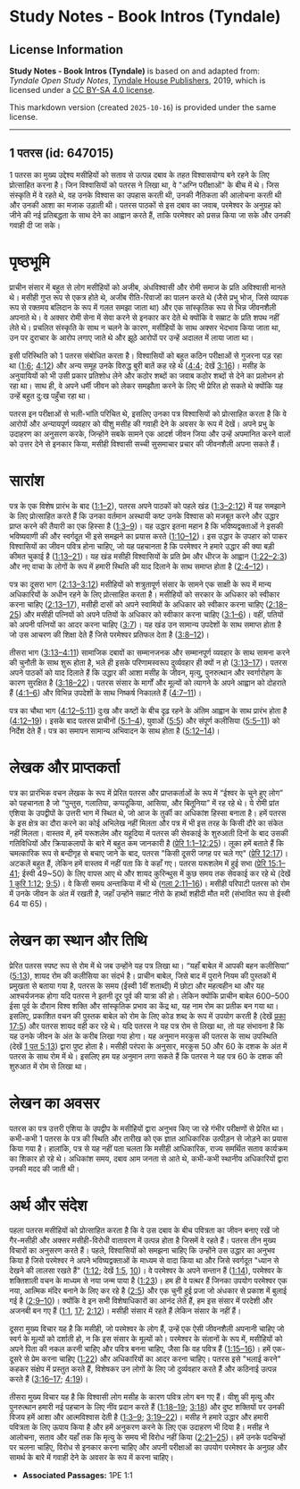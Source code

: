 # Study Notes - Book Intros (Tyndale)

## License Information

**Study Notes - Book Intros (Tyndale)** is based on and adapted from: _Tyndale Open Study Notes_, [Tyndale House Publishers](https://tyndaleopenresources.com/), 2019, which is licensed under a [CC BY-SA 4.0 license](https://creativecommons.org/licenses/by-sa/4.0/legalcode.en).

This markdown version (created `2025-10-16`) is provided under the same license.



--------------------------------

## 1 पतरस (id: 647015)

1 पतरस का मुख्य उद्देश्य मसीहियों को सताव से उत्पन्न दबाव के तहत विश्वासयोग्य बने रहने के लिए प्रोत्साहित करना है। जिन विश्वासियों को पतरस ने लिखा था, वे "अग्नि परीक्षाओं" के बीच में थे। जिस संस्कृति में वे रहते थे, वह उनके विश्वास का उपहास करती थी, उनकी नैतिकता की आलोचना करती थी और उनकी आशा का मजाक उड़ाती थी। पतरस पाठकों से इस दबाव का जवाब, परमेश्वर के अनुग्रह को जीने की नई प्रतिबद्धता के साथ देने का आह्वान करते हैं, ताकि परमेश्वर को प्रसन्न किया जा सके और उनकी गवाही दी जा सके।

पृष्ठभूमि
=========

प्राचीन संसार में बहुत से लोग मसीहियों को अजीब, अंधविश्वासी और रोमी समाज के प्रति अविश्वासी मानते थे। मसीही गुप्त रूप से एकत्र होते थे, अजीब रीति\-रिवाजों का पालन करते थे (जैसे प्रभु भोज, जिसे व्यापक रूप से रक्तमय बलिदान के रूप में गलत समझा जाता था) और एक सांस्कृतिक रूप से भिन्न जीवनशैली अपनाते थे। वे अक्सर रोमी सेना में सेवा करने से इनकार कर देते थे क्योंकि वे सम्राट के प्रति शपथ नहीं लेते थे। प्रचलित संस्कृति के साथ न चलने के कारण, मसीहियों के साथ अक्सर भेदभाव किया जाता था, उन पर दुराचार के आरोप लगाए जाते थे और झूठे आरोपों पर उन्हें अदालत में लाया जाता था।

इसी परिस्थिति को 1 पतरस संबोधित करता है। विश्वासियों को बहुत कठिन परीक्षाओं से गुजरना पड़ रहा था ([1:6](https://ref.ly/1Pet1:6); [4:12](https://ref.ly/1Pet4:12)) और अन्य समूह उनके विरुद्ध बुरी बातें कह रहे थे ([4:4](https://ref.ly/1Pet4:4); देखें [3:16](https://ref.ly/1Pet3:16))। मसीह के अनुयायियों को भी उसी प्रकार प्रतिशोध लेने और कठोर शब्दों का जवाब कठोर शब्दों से देने का प्रलोभन हो रहा था। साथ ही, वे अपने धर्मी जीवन को लेकर समझौता करने के लिए भी प्रेरित हो सकते थे क्योंकि यह उन्हें बहुत दु:ख पहुँचा रहा था।

पतरस इन परीक्षाओं से भली\-भांति परिचित थे, इसलिए उनका पत्र विश्वासियों को प्रोत्साहित करता है कि वे आरोपों और अन्यायपूर्ण व्यवहार को यीशु मसीह की गवाही देने के अवसर के रूप में देखें। अपने प्रभु के उदाहरण का अनुसरण करके, जिन्होंने सबके सामने एक आदर्श जीवन जिया और उन्हें अपमानित करने वालों को उत्तर देने से इनकार किया, मसीही विश्वासी सच्ची सुसमाचार प्रचार की जीवनशैली अपना सकते हैं।

सारांश
======

पत्र के एक विशेष प्रारंभ के बाद ([1:1–2](https://ref.ly/1Pet1:1-1Pet1:2)), पतरस अपने पाठकों को पहले खंड ([1:3–2:12](https://ref.ly/1Pet1:3-1Pet2:12)) में यह समझाने के लिए प्रोत्साहित करते हैं कि उनका वर्तमान अस्थायी कष्ट उनके विश्वास को मजबूत करने और उद्धार प्राप्त करने की तैयारी का एक हिस्सा है ([1:3–9](https://ref.ly/1Pet1:3-1Pet1:9))। यह उद्धार इतना महान है कि भविष्यद्वक्ताओं ने इसकी भविष्यवाणी की और स्वर्गदूत भी इसे समझने का प्रयास करते ([1:10–12](https://ref.ly/1Pet1:10-1Pet1:12))। इस उद्धार के उपहार को पाकर विश्वासियों का जीवन पवित्र होना चाहिए, जो यह पहचानता है कि परमेश्वर ने हमारे उद्धार की क्या बड़ी कीमत चुकाई है ([1:13–21](https://ref.ly/1Pet1:13-1Pet1:21))। यह खंड मसीही विश्वासियों के प्रति प्रेम और धीरज के आह्वान ([1:22–2:3](https://ref.ly/1Pet1:22-1Pet2:3)) और नए वाचा के लोगों के रूप में हमारी स्थिति की याद दिलाने के साथ समाप्त होता है ([2:4–12](https://ref.ly/1Pet2:4-1Pet2:12))।

पत्र का दूसरा भाग ([2:13–3:12](https://ref.ly/1Pet2:13-1Pet3:12)) मसीहियों को शत्रुतापूर्ण संसार के सामने एक साक्षी के रूप में मान्य अधिकारियों के अधीन रहने के लिए प्रोत्साहित करता है। मसीहियों को सरकार के अधिकार को स्वीकार करना चाहिए ([2:13–17](https://ref.ly/1Pet2:13-1Pet2:17)), मसीही दासों को अपने स्वामियों के अधिकार को स्वीकार करना चाहिए ([2:18–25](https://ref.ly/1Pet2:18-1Pet2:25)) और मसीही पत्नियों को अपने पतियों के अधिकार को स्वीकार करना चाहिए ([3:1–6](https://ref.ly/1Pet3:1-1Pet3:6))। वहीं, पतियों को अपनी पत्नियों का आदर करना चाहिए ([3:7](https://ref.ly/1Pet3:7))। यह खंड उन सामान्य उपदेशों के साथ समाप्त होता है जो उस आचरण की शिक्षा देते हैं जिसे परमेश्वर प्रतिफल देता है ([3:8–12](https://ref.ly/1Pet3:8-1Pet3:12))।

तीसरा भाग ([3:13–4:11](https://ref.ly/1Pet3:13-1Pet4:11)) सामाजिक दबावों का सम्मानजनक और सम्मानपूर्ण व्यवहार के साथ सामना करने की चुनौती के साथ शुरू होता है, भले ही इसके परिणामस्वरूप दुर्व्यवहार ही क्यों न हो ([3:13–17](https://ref.ly/1Pet3:13-1Pet3:17))। पतरस अपने पाठकों को याद दिलाते हैं कि उद्धार की आशा मसीह के जीवन, मृत्यु, पुनरुत्थान और स्वर्गारोहण के कारण सुरक्षित है ([3:18–22](https://ref.ly/1Pet3:18-1Pet3:22))। पतरस संसार के मार्गों और मूल्यों को त्यागने के अपने आह्वान को दोहराते हैं ([4:1–6](https://ref.ly/1Pet4:1-1Pet4:6)) और विभिन्न उपदेशों के साथ निष्कर्ष निकालते हैं ([4:7–11](https://ref.ly/1Pet4:7-1Pet4:11))।

पत्र का चौथा भाग ([4:12–5:11](https://ref.ly/1Pet4:12-1Pet5:11)) दुःख और कष्टों के बीच दृढ़ रहने के अंतिम आह्वान के साथ प्रारंभ होता है ([4:12–19](https://ref.ly/1Pet4:12-1Pet4:19))। इसके बाद पतरस प्राचीनों ([5:1–4](https://ref.ly/1Pet5:1-1Pet5:4)), युवाओं ([5:5](https://ref.ly/1Pet5:5)) और संपूर्ण कलीसिया ([5:5–11](https://ref.ly/1Pet5:5-1Pet5:11)) को निर्देश देते हैं। पत्र का समापन सामान्य अभिवादन के साथ होता है ([5:12–14](https://ref.ly/1Pet5:12-1Pet5:14))।

लेखक और प्राप्तकर्ता
====================

पत्र का प्रारंभिक वचन लेखक के रूप में प्रेरित पतरस और प्राप्तकर्ताओं के रूप में “ईश्वर के चुने हुए लोग” को पहचानता है जो “पुन्तुस, गलातिया, कप्पदूकिया, आसिया, और बितूनिया” में रह रहे थे। ये रोमी प्रांत एशिया के उपद्वीपों के उत्तरी भाग में स्थित थे, जो आज के तुर्की का अधिकांश हिस्सा बनाता है। हमें पतरस के इस क्षेत्र का दौरा करने का कोई अभिलेख नहीं मिलता और पत्र में भी इस तरह के किसी दौरे का संकेत नहीं मिलता। वास्तव में, हमें यरूशलेम और यहूदिया में पतरस की सेवकाई के शुरुआती दिनों के बाद उसकी गतिविधियों और क्रियाकलापों के बारे में बहुत कम जानकारी है ([प्रेरि 1:1–12:25](https://ref.ly/Acts1:1-Acts12:25))। लूका हमें बताते हैं कि चमत्कारिक रूप से बन्दीगृह से बचाए जाने के बाद, पतरस "किसी दूसरी जगह पर चले गए" ([प्रेरि 12:17](https://ref.ly/Acts12:17))। अटकलें बहुत हैं, लेकिन हमें वास्तव में नहीं पता कि वे कहाँ गए। पतरस यरूशलेम में हुई सभा ([प्रेरि 15:1–41](https://ref.ly/Acts15:1-Acts15:41); ईस्वी 49\~50\) के लिए वापस आए थे और शायद कुरिन्थुस में कुछ समय तक सेवकाई कर रहे थे (देखें [1 कुरि 1:12](https://ref.ly/1Cor1:12); [9:5](https://ref.ly/1Cor9:5))। वे किसी समय अन्ताकिया में भी थे ([गला 2:11–16](https://ref.ly/Gal2:11-Gal2:16))। मसीही परिपाटी पतरस को रोम में उनके जीवन के अंत में रखती है, जहाँ उन्होंने सम्राट नीरो के हाथों शहीदी मौत मरी (संभावित रूप से ईस्वी 64 या 65\)।

लेखन का स्थान और तिथि
=====================

प्रेरित पतरस स्पष्ट रूप से रोम में थे जब उन्होंने यह पत्र लिखा था। “यहाँ बाबेल में आपकी बहन कलीसिया” ([5:13](https://ref.ly/1Pet5:13)), शायद रोम की कलीसिया का संदर्भ है। प्राचीन बाबेल, जिसे बाद में पुराने नियम की पुस्तकों में प्रमुखता से बताया गया है, पतरस के समय (ईस्वी 1वीं शताब्दी) में छोटा और महत्वहीन था और यह आश्चर्यजनक होगा यदि पतरस ने इतनी दूर पूर्व की यात्रा की हो। लेकिन क्योंकि प्राचीन बाबेल 600–500 ईसा पूर्व के दौरान विश्व शक्ति और सांस्कृतिक प्रभाव का केंद्र था, यह नाम रोम का प्रतीक बन गया था। इसलिए, प्रकाशित वचन की पुस्तक बाबेल को रोम के लिए कोड शब्द के रूप में उपयोग करती है (देखें [प्रका 17:5](https://ref.ly/Rev17:5)) और पतरस शायद वही कर रहे थे। यदि पतरस ने यह पत्र रोम से लिखा था, तो यह संभावना है कि यह उनके जीवन के अंत के करीब लिखा गया होगा। यह अनुमान मरकुस की पतरस के साथ उपस्थिति (देखें [1 पत 5:13](https://ref.ly/1Pet5:13)) द्वारा पुष्ट होता है। मसीही परंपरा के अनुसार, मरकुस 50 और 60 के दशक के अंत में पतरस के साथ रोम में थे। इसलिए हम यह अनुमान लगा सकते हैं कि पतरस ने यह पत्र 60 के दशक की शुरुआत में रोम से लिखा था।

लेखन का अवसर
============

पतरस का पत्र उत्तरी एशिया के उपद्वीप के मसीहियों द्वारा अनुभव किए जा रहे गंभीर परीक्षणों से प्रेरित था। कभी\-कभी 1 पतरस के पत्र की स्थिति और तारीख को एक ज्ञात आधिकारिक उत्पीड़न से जोड़ने का प्रयास किया गया है। हालांकि, पत्र से यह नहीं पता चलता कि मसीही आधिकारिक, राज्य समर्थित सताव कार्यक्रम का शिकार हो रहे थे। अधिकांश समय, दबाव आम जनता से आते थे, कभी\-कभी स्थानीय अधिकारियों द्वारा उनकी मदद की जाती थी।

अर्थ और संदेश
=============

पहला पतरस मसीहियों को प्रोत्साहित करता है कि वे उस दबाव के बीच पवित्रता का जीवन बनाए रखें जो गैर\-मसीही और अक्सर मसीही\-विरोधी वातावरण में उत्पन्न होता है जिसमें वे रहते हैं। पतरस तीन मुख्य विचारों का अनुसरण करते हैं। पहले, विश्वासियों को समझना चाहिए कि उन्होंने उस उद्धार का अनुभव किया है जिसे परमेश्वर ने अपने भविष्यद्वक्ताओं के माध्यम से वादा किया था और जिसे स्वर्गदूत "ध्यान से देखने की लालसा रखते हैं" ([1:12](https://ref.ly/1Pet1:12); देखें [1:5](https://ref.ly/1Pet1:5), [10](https://ref.ly/1Pet1:10))। वे परमेश्वर के अपने सन्तान हैं ([1:14](https://ref.ly/1Pet1:14)), परमेश्वर के शक्तिशाली वचन के माध्यम से नया जन्म पाया है ([1:23](https://ref.ly/1Pet1:23))। हम ही वे पत्थर हैं जिनका उपयोग परमेश्वर एक नया, आत्मिक मंदिर बनाने के लिए कर रहे है ([2:5](https://ref.ly/1Pet2:5)) और एक चुनी हुई प्रजा जो अंधकार से प्रकाश में बुलाई गई है ([2:9–10](https://ref.ly/1Pet2:9-1Pet2:10))। क्योंकि वे इन सभी विशेषाधिकारों का आनंद लेते हैं, हम इस संसार में परदेशी और अजनबी बन गए हैं ([1:1](https://ref.ly/1Pet1:1), [17](https://ref.ly/1Pet1:17); [2:12](https://ref.ly/1Pet2:12))। मसीही संसार में रहते हैं लेकिन संसार के नहीं हैं।

दूसरा मुख्य विचार यह है कि मसीही, जो परमेश्वर के लोग हैं, उन्हें एक ऐसी जीवनशैली अपनानी चाहिए जो स्वर्ग के मूल्यों को दर्शाती हो, न कि इस संसार के मूल्यों को। परमेश्वर के संतानों के रूप में, मसीहियों को अपने पिता की नकल करनी चाहिए और पवित्र बनना चाहिए, जैसा कि वह पवित्र हैं ([1:15–16](https://ref.ly/1Pet1:15-1Pet1:16))। हमें एक\-दूसरे से प्रेम करना चाहिए ([1:22](https://ref.ly/1Pet1:22)) और अधिकारियों का आदर करना चाहिए। पतरस इसे "भलाई करने" कहकर संक्षेप में प्रस्तुत करते हैं, विशेषकर उन लोगों के लिए जो दुर्व्यवहार करते हैं और कठिनाई उत्पन्न करते हैं ([3:16–17](https://ref.ly/1Pet3:16-1Pet3:17); [4:19](https://ref.ly/1Pet4:19))।

तीसरा मुख्य विचार यह है कि विश्वासी लोग मसीह के कारण पवित्र लोग बन गए हैं। यीशु की मृत्यु और पुनरुत्थान हमारी नई पहचान के लिए नींव प्रदान करते हैं ([1:18–19](https://ref.ly/1Pet1:18-1Pet1:19); [3:18](https://ref.ly/1Pet3:18)) और दुष्ट शक्तियों पर उनकी विजय हमें आशा और आत्मविश्वास देती है ([1:3–9](https://ref.ly/1Pet1:3-1Pet1:9); [3:19–22](https://ref.ly/1Pet3:19-1Pet3:22))। मसीह ने हमारे उद्धार और हमारी पवित्रता के लिए ऊपाय किया है और हमें अनुकरण करने के लिए एक उदाहरण भी दिया है। मसीह ने आलोचना, सताव और यहाँ तक कि मृत्यु के समय भी विरोध नहीं किया ([2:21–25](https://ref.ly/1Pet2:21-1Pet2:25))। हमें उनके पदचिन्हों पर चलना चाहिए, विरोध से इनकार करना चाहिए और अपनी परीक्षाओं का उपयोग परमेश्वर के अनुग्रह और सामर्थ के बारे में गवाही देने के अवसर के रूप में करना चाहिए।

* **Associated Passages:** 1PE 1:1

